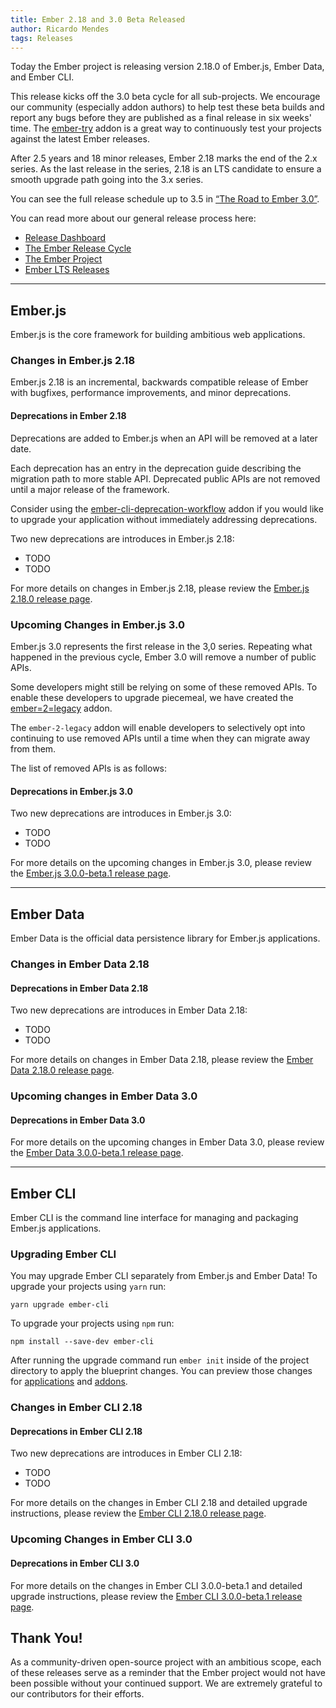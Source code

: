 ```yaml
---
title: Ember 2.18 and 3.0 Beta Released
author: Ricardo Mendes
tags: Releases
---
```


Today the Ember project is releasing version 2.18.0 of Ember.js, Ember Data, and Ember CLI.

This release kicks off the 3.0 beta cycle for all sub-projects. We encourage our
community (especially addon authors) to help test these beta builds and report
any bugs before they are published as a final release in six weeks' time. The
[ember-try](https://github.com/ember-cli/ember-try) addon is a great way to
continuously test your projects against the latest Ember releases.

After 2.5 years and 18 minor releases, Ember 2.18 marks the end of the 2.x series.
As the last release in the series, 2.18 is an LTS candidate to ensure a smooth upgrade path going into the 3.x series.

You can see the full release schedule up to 3.5 in [“The Road to Ember 3.0”](https://www.emberjs.com/blog/2017/10/03/the-road-to-ember-3-0.html).

You can read more about our general release process here:

* [Release Dashboard](http://emberjs.com/builds/)
* [The Ember Release Cycle](http://emberjs.com/blog/2013/09/06/new-ember-release-process.html)
* [The Ember Project](http://emberjs.com/blog/2015/06/16/ember-project-at-2-0.html)
* [Ember LTS Releases](http://emberjs.com/blog/2016/02/25/announcing-embers-first-lts.html)

---

## Ember.js

Ember.js is the core framework for building ambitious web applications.

### Changes in Ember.js 2.18

Ember.js 2.18 is an incremental, backwards compatible release of Ember with
bugfixes, performance improvements, and minor deprecations.

#### Deprecations in Ember 2.18

Deprecations are added to Ember.js when an API will be removed at a later date.

Each deprecation has an entry in the deprecation guide describing the migration
path to more stable API. Deprecated public APIs are not removed until a major
release of the framework.

Consider using the
[ember-cli-deprecation-workflow](https://github.com/mixonic/ember-cli-deprecation-workflow)
addon if you would like to upgrade your application without immediately addressing
deprecations.

Two new deprecations are introduces in Ember.js 2.18:

* TODO
* TODO

For more details on changes in Ember.js 2.18, please review the
[Ember.js 2.18.0 release page](https://github.com/emberjs/ember.js/releases/tag/v2.18.0).

### Upcoming Changes in Ember.js 3.0

Ember.js 3.0 represents the first release in the 3,0 series.
Repeating what happened in the previous cycle, Ember 3.0 will remove a number of public APIs.

Some developers might still be relying on some of these removed APIs.
To enable these developers to upgrade piecemeal, we have created the [ember=2=legacy]() addon.

The `ember-2-legacy` addon will enable developers to selectively opt into continuing to use removed APIs until a time when they can migrate away from them.

The list of removed APIs is as follows:

#### Deprecations in Ember.js 3.0

Two new deprecations are introduces in Ember.js 3.0:

* TODO
* TODO

For more details on the upcoming changes in Ember.js 3.0, please review the
[Ember.js 3.0.0-beta.1 release page](https://github.com/emberjs/ember.js/releases/tag/v3.0.0-beta.1).

---

## Ember Data

Ember Data is the official data persistence library for Ember.js applications.

### Changes in Ember Data 2.18

#### Deprecations in Ember Data 2.18

Two new deprecations are introduces in Ember Data 2.18:

* TODO
* TODO

For more details on changes in Ember Data 2.18, please review the
[Ember Data 2.18.0 release page](https://github.com/emberjs/data/releases/tag/v2.18.0).

### Upcoming changes in Ember Data 3.0

#### Deprecations in Ember Data 3.0

For more details on the upcoming changes in Ember Data 3.0, please review the
[Ember Data 3.0.0-beta.1 release page](https://github.com/emberjs/data/releases/tag/v3.0.0-beta.1).

---

## Ember CLI

Ember CLI is the command line interface for managing and packaging Ember.js
applications.

### Upgrading Ember CLI

You may upgrade Ember CLI separately from Ember.js and Ember Data! To upgrade
your projects using `yarn` run:

```
yarn upgrade ember-cli
```

To upgrade your projects using `npm` run:

```
npm install --save-dev ember-cli
```

After running the
upgrade command run `ember init` inside of the project directory to apply the
blueprint changes. You can preview those changes for [applications](https://github.com/ember-cli/ember-new-output/compare/v2.17.0...v2.18.0)
and [addons](https://github.com/ember-cli/ember-addon-output/compare/v2.17.0...v2.18.0).

### Changes in Ember CLI 2.18

#### Deprecations in Ember CLI 2.18

Two new deprecations are introduces in Ember CLI 2.18:

* TODO
* TODO

For more details on the changes in Ember CLI 2.18 and detailed upgrade
instructions, please review the [Ember CLI 2.18.0 release page](https://github.com/ember-cli/ember-cli/releases/tag/v2.18.0).

### Upcoming Changes in Ember CLI 3.0

#### Deprecations in Ember CLI 3.0

For more details on the changes in Ember CLI 3.0.0-beta.1 and detailed upgrade
instructions, please review the [Ember CLI 3.0.0-beta.1 release page](https://github.com/ember-cli/ember-cli/releases/tag/v3.0.0-beta.1).

## Thank You!

As a community-driven open-source project with an ambitious scope, each of
these releases serve as a reminder that the Ember project would not have been
possible without your continued support. We are extremely grateful to our
contributors for their efforts.
